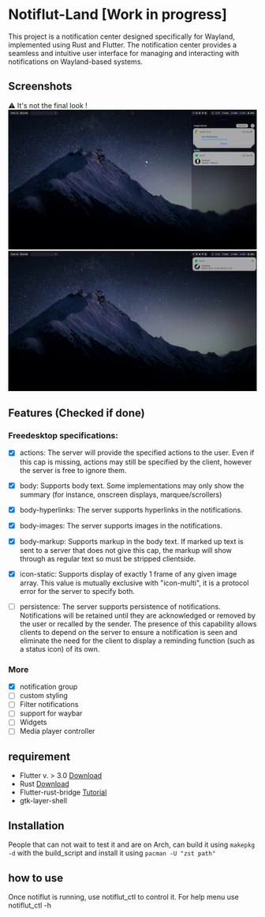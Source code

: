 # Notiflut-Land [Work in progress]

This project is a notification center designed specifically for Wayland, implemented using Rust and Flutter. The notification center provides a seamless and intuitive user interface for managing and interacting with notifications on Wayland-based systems.


## Screenshots

⚠️ It's not the final look !
![App Screenshot](/images/notification_center.png)
![App Screenshot](/images/notification_popup.png)


## Features (Checked if done)

### Freedesktop specifications:

- [x] actions: The server will provide the specified actions to the user. Even if this cap is missing, actions may still be specified by the client, however the server is free to ignore them.

- [x] body: Supports body text. Some implementations may only show the summary (for instance, onscreen displays, marquee/scrollers)
- [x] body-hyperlinks:	The server supports hyperlinks in the notifications.
- [x] body-images: The server supports images in the notifications.
- [x] body-markup: Supports markup in the body text. If marked up text is sent to a server that does not give this cap, the markup will show through as regular text so must be stripped clientside.
- [x] icon-static: Supports display of exactly 1 frame of any given image array. This value is mutually exclusive with "icon-multi", it is a protocol error for the server to specify both.
- [ ] persistence: The server supports persistence of notifications. Notifications will be retained until they are acknowledged or removed by the user or recalled by the sender. The presence of this capability allows clients to depend on the server to ensure a notification is seen and eliminate the need for the client to display a reminding function (such as a status icon) of its own.

### More
- [x] notification group
- [ ] custom styling
- [ ] Filter notifications
- [ ] support for waybar
- [ ] Widgets
- [ ] Media player controller

## requirement
- Flutter v. > 3.0 [Download](https://docs.flutter.dev/get-started/install)
- Rust [Download](https://rustup.rs/)
- Flutter-rust-bridge [Tutorial](https://cjycode.com/flutter_rust_bridge/quickstart.html)
- gtk-layer-shell


## Installation
People that can not wait to test it and are on Arch, can build it using `makepkg -d` with the build_script and install it using `pacman -U "zst path"`
    
## how to use

Once notiflut is running, use notiflut_ctl to control it.
For help menu use notiflut_ctl -h

